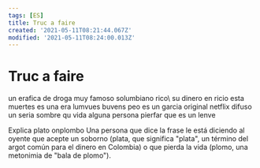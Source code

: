 ```yaml
---
tags: [ES]
title: Truc a faire
created: '2021-05-11T08:21:44.067Z'
modified: '2021-05-11T08:24:00.013Z'
---
```


# Truc a faire
un erafica de droga muy famoso
solumbiano
rico\ su dinero en ricio
esta muertes
es una era lumvues buvens peo es un garcia original
netflix difuso un seria sombre qu vida
alguna persona pierfar que es un lenve

Explica plato onplombo
Una persona que dice la frase le está diciendo al oyente que acepte un soborno (plata, que significa "plata", un término del argot común para el dinero en Colombia) o que pierda la vida (plomo, una metonimia de "bala de plomo").
